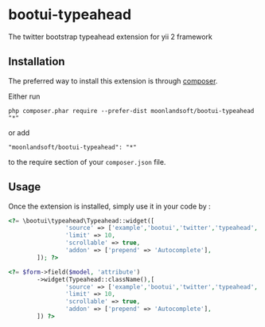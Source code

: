 bootui-typeahead
================
The twitter bootstrap typeahead extension for yii 2 framework

Installation
------------

The preferred way to install this extension is through [composer](http://getcomposer.org/download/).

Either run

```
php composer.phar require --prefer-dist moonlandsoft/bootui-typeahead "*"
```

or add

```
"moonlandsoft/bootui-typeahead": "*"
```

to the require section of your `composer.json` file.


Usage
-----

Once the extension is installed, simply use it in your code by  :

```php
<?= \bootui\typeahead\Typeahead::widget([
        		'source' => ['example','bootui','twitter','typeahead','bootstrap'], 
        		'limit' => 10, 
        		'scrollable' => true,
        		'addon' => ['prepend' => 'Autocomplete'],
        ]); ?>

<?= $form->field($model, 'attribute')
       	->widget(Typeahead::className(),[
        		'source' => ['example','bootui','twitter','typeahead','bootstrap'], 
        		'limit' => 10, 
        		'scrollable' => true,
        		'addon' => ['prepend' => 'Autocomplete'],
        ]) ?>
```